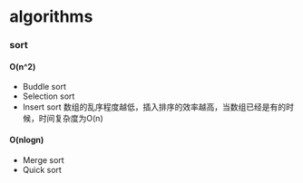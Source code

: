 # algorithms

### sort
#### O(n^2)

- Buddle sort
- Selection sort
- Insert sort  数组的乱序程度越低，插入排序的效率越高，当数组已经是有的时候，时间复杂度为O(n)

#### O(nlogn)

- Merge sort
- Quick sort

